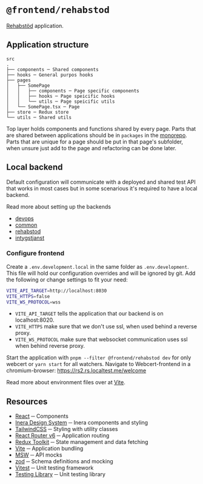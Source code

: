 # `@frontend/rehabstod`

[Rehabstöd](https://www.inera.se/tjanster/alla-tjanster-a-o/intygstjanster/rehabstod/) application.

## Application structure

```text
src
.
├── components ─ Shared components
├── hooks ─ General purpos hooks
├── pages
│   ├── SomePage
│   │   ├── components ─ Page specific components
│   │   ├── hooks ─ Page speicific hooks
│   │   └── utils ─ Page speicific utils
│   └── SomePage.tsx ─ Page
├── store ─ Redux store
└── utils ─ Shared utils
```

Top layer holds components and functions shared by every page. Parts that are shared between applications should be in `packages` in the [monorepo](/README.md#repository-structure). Parts that are unique for a page should be put in that page's subfolder, when unsure just add to the page and refactoring can be done later.

## Local backend

Default configuration will communicate with a deployed and shared test API that works in most cases but in some scenarious it's required to have a local backend.

Read more about setting up the backends

- [devops](https://github.com/sklintyg/devops)
- [common](https://github.com/sklintyg/common)
- [rehabstod](https://github.com/sklintyg/rehabstod)
- [intygstjanst](https://github.com/sklintyg/intygstjanst)

### Configure frontend

Create a `.env.development.local` in the same folder as `.env.development`. This file will hold our configuration overrides and will be ignored by git. Add the following or change settings to fit your need:

```bash
VITE_API_TARGET=http://localhost:8030
VITE_HTTPS=false
VITE_WS_PROTOCOL=wss
```

- `VITE_API_TARGET` tells the application that our backend is on localhost:8020.
- `VITE_HTTPS` make sure that we don't use ssl, when used behind a reverse proxy.
- `VITE_WS_PROTOCOL` make sure that websocket communication uses ssl when behind reverse proxy.

Start the application with `pnpm --filter @frontend/rehabstod dev` for only webcert or `yarn start` for all watchers. Navigate to Webcert-frontend in a chromium-browser: <https://rs2.rs.localtest.me/welcome>

Read more about environment files over at [Vite](https://vitejs.dev/guide/env-and-mode.html#env-files).

## Resources

- [React](https://react.dev/) ─ Components
- [Inera Design System](https://design.inera.se/) ─ Inera components and styling
- [TailwindCSS](https://tailwindcss.com/) ─ Styling with utility classes
- [React Router v6](https://reactrouter.com/en/main) ─ Application routing
- [Redux Toolkit](https://redux-toolkit.js.org/) ─ State management and data fetching
- [Vite](https://vitejs.dev/) ─ Application bundling
- [MSW](https://mswjs.io/) ─ API mocks
- [zod](https://zod.dev/) ─ Schema definitions and mocking
- [Vitest](https://vitest.dev/) ─ Unit testing framework
- [Testing Library](https://testing-library.com/) ─ Unit testing library
